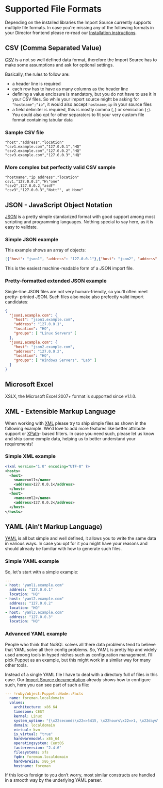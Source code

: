 <a id="FileFormats"></a> Supported File Formats
===============================================

Depending on the installed libraries the Import Source currently supports
multiple file formats. In case you're missing any of the following formats
in your Director frontend please re-read our [Installation instructions](02-Installation.md).


CSV (Comma Separated Value)
---------------------------

[CSV](https://en.wikipedia.org/wiki/Comma-separated_values) is a not so well
defined data format, therefore the Import Source has to make some assumptions
and ask for optional settings.

Basically, the rules to follow are:

* a header line is required
* each row has to have as many columns as the header line
* defining a value enclosure is mandatory, but you do not have to use it in your
  CSV files. So while your import source might be asking for `"hostname";"ip"`,
  it would also accept `hostname;ip` in your source files
* a field delimiter is required, this is mostly comma (`,`) or semicolon (`;`).
  You could also opt for other separators to fit your very custom file format
  containing tabular data

### Sample CSV file

```csv
"host","address","location"
"csv1.example.com","127.0.0.1","HQ"
"csv2.example.com","127.0.0.2","HQ"
"csv3.example.com","127.0.0.3","HQ"
```

### More complex but perfectly valid CSV sample

```csv
"hostname","ip address","location"
csv1,"127.0.0.2","H\"ome"
"csv2",127.0.0.2,"asdf"
"csv3","127.0.0.3","Nott"", at Home"
```


JSON - JavaScript Object Notation
---------------------------------

[JSON](https://en.wikipedia.org/wiki/JSON) is a pretty simple standarized format
with good support among most scripting and programming languages. Nothing special
to say here, as it is easy to validate.

### Simple JSON example

This example shows an array of objects:

```json
[{"host": "json1", "address": "127.0.0.1"},{"host": "json2", "address": "127.0.0.2"}]
```

This is the easiest machine-readable form of a JSON import file.


### Pretty-formatted extended JSON example

Single-line JSON files are not very human-friendly, so you'll often meet pretty-
printed JSON. Such files also make also prefectly valid import candidates:

```json
{
  "json1.example.com": {
    "host": "json1.example.com",
    "address": "127.0.0.1",
    "location": "HQ",
    "groups": [ "Linux Servers" ]
  },
  "json2.example.com": {
    "host": "json2.example.com",
    "address": "127.0.0.2",
    "location": "HQ",
    "groups": [ "Windows Servers", "Lab" ]
  }
}
```

Microsoft Excel
---------------

XSLX, the Microsoft Excel 2007+ format is supported since v1.1.0.


XML - Extensible Markup Language
--------------------------------

When working with [XML](https://en.wikipedia.org/wiki/XML) please try to ship
simple files as shown in the following example. We'd love to add more features
like better attribute support or [XPath](https://en.wikipedia.org/wiki/XPATH)-
based filters. In case you need such, please let us know and ship some exmple
data, helping us to better understand your requirements!

### Simple XML example

```xml
<?xml version="1.0" encoding="UTF-8" ?> 
<hosts>
  <host>
    <name>xml1</name>
    <address>127.0.0.1</address>
  </host>
  <host>
    <name>xml2</name>
    <address>127.0.0.2</address>
  </host>
</hosts>
```


YAML (Ain't Markup Language)
----------------------------

[YAML](https://en.wikipedia.org/wiki/YAML) is all but simple and well defined,
it allows you to write the same data in various ways. In case you opt for it
you might have your reasons and should already be familiar with how to generate
such files.

### Simple YAML example

So, let's start with a simple example:

```yaml
---
- host: "yaml1.example.com"
  address: "127.0.0.1"
  location: "HQ"
- host: "yaml2.example.com"
  address: "127.0.0.2"
  location: "HQ"
- host: "yaml3.example.com"
  address: "127.0.0.3"
  location: "HQ"
```

### Advanced YAML example

People who think that NoSQL solves all there data problems tend to believe that
YAML solve all their config problems. So, YAML is pretty hip and widely used
among tools in hyped niches such as configuration management. I'll pick [Puppet](https://puppet.com/)
as an example, but this might work in a similar way for many other tools.

Instead of a single YAML file I have to deal with a directory full of files in
this case. Our [Import Source documentation](03-ImportSource.md) already shows
how to configure such, here you can see part of such a file:

```yaml
--- !ruby/object:Puppet::Node::Facts
  name: foreman.localdomain
  values: 
    architecture: x86_64
    timezone: CEST
    kernel: Linux
    system_uptime: "{\x22seconds\x22=>5415, \x22hours\x22=>1, \x22days\x22=>0, \x22uptime\x22=>\x221:30 hours\x22}"
    domain: localdomain
    virtual: kvm
    is_virtual: "true"
    hardwaremodel: x86_64
    operatingsystem: CentOS
    facterversion: "2.4.6"
    filesystems: xfs
    fqdn: foreman.localdomain
    hardwareisa: x86_64
    hostname: foreman
```

If this looks foreign to you don't worry, most similar constructs are handled in
a smooth way by the underlying YAML parser.


